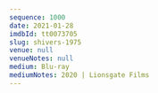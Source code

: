 ```yaml
---
sequence: 1000
date: 2021-01-28
imdbId: tt0073705
slug: shivers-1975
venue: null
venueNotes: null
medium: Blu-ray
mediumNotes: 2020 | Lionsgate Films
---
```

